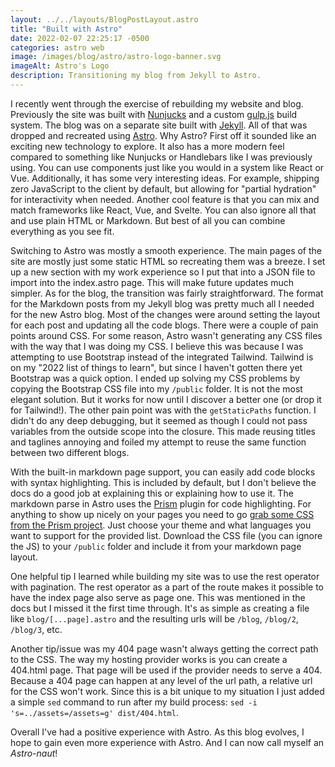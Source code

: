 ```yaml
---
layout: ../../layouts/BlogPostLayout.astro
title: "Built with Astro"
date: 2022-02-07 22:25:17 -0500
categories: astro web
image: /images/blog/astro/astro-logo-banner.svg
imageAlt: Astro's Logo
description: Transitioning my blog from Jekyll to Astro.
---
```


I recently went through the exercise of rebuilding my website and blog. Previously
the site was built with [Nunjucks](https://mozilla.github.io/nunjucks/) and a custom
[gulp.js](https://gulpjs.com/) build system. The blog was on a separate site
built with [Jekyll](https://jekyllrb.com/). All of that was dropped and recreated
using [Astro](https://astro.build/). Why Astro? First off
it sounded like an exciting new technology to explore. It also has a more modern feel
compared to something like Nunjucks or Handlebars like I was previously using.
You can use components just like you would in a system like React or Vue.
Additionally, it has some very interesting ideas. For example, shipping zero JavaScript
to the client by default, but allowing for "partial hydration" for interactivity
when needed. Another cool feature is that you can mix and match frameworks
like React, Vue, and Svelte. You can also ignore all that and use plain HTML
or Markdown. But best of all you can combine everything as you see fit.

Switching to Astro was mostly a smooth experience. The main pages of the site
are mostly just some static HTML so recreating them was a breeze. I set up a new
section with my work experience so I put that into a JSON file to import into
the index.astro page. This will make future updates much simpler. As for the blog,
the transition was fairly straightforward. The format for the Markdown posts from my Jekyll
blog was pretty much all I needed for the new Astro blog. Most of the changes
were around setting the layout for each post and updating all the code blogs.
There were a couple of pain points around CSS. For some reason, Astro wasn't
generating any CSS files with the way that I was doing my CSS. I believe this was
because I was attempting to use Bootstrap instead of the integrated Tailwind.
Tailwind is on my "2022 list of things to learn", but since I haven't gotten there
yet Bootstrap was a quick option. I ended up solving my CSS problems by copying
the Bootstrap CSS file into my `/public` folder. It is not the most elegant solution.
But it works for now until I discover a better one (or drop it for Tailwind!).
The other pain point was with the `getStaticPaths` function. I didn't
do any deep debugging, but it seemed as though I could not pass variables from
the outside scope into the closure. This made reusing titles and taglines annoying
and foiled my attempt to reuse the same function between two different blogs.

With the built-in markdown page support, you can easily add code blocks with syntax
highlighting. This is included by default, but I don't believe the docs do a good
job at explaining this or explaining how to use it. The markdown parse in Astro
uses the [Prism](https://prismjs.com/) plugin for code highlighting. For
anything to show up nicely on your pages you need to go
[grab some CSS from the Prism project](https://prismjs.com/download.html#themes=prism-tomorrow&languages=markup+css+clike+javascript).
Just choose your theme and what languages you want to support for the provided list.
Download the CSS file (you can ignore the JS) to your `/public` folder and include
it from your markdown page layout.

One helpful tip I learned while building my site was to use the rest operator
with pagination. The rest operator as a part of the route makes it possible to
have the index page also serve as page one. This was mentioned in the docs but
I missed it the first time through. It's as simple as creating a file like
`blog/[...page].astro` and the resulting urls will be `/blog`, `/blog/2`, `/blog/3`,
etc.

Another tip/issue was my 404 page wasn't always getting the correct path to the
CSS. The way my hosting provider works is you can create a 404.html page. That page
will be used if the provider needs to serve a 404. Because a 404
page can happen at any level of the url path, a relative url for the CSS won't work.
Since this is a bit unique to my situation I just added a simple `sed` command to run
after my build process: `sed -i 's=../assets=/assets=g' dist/404.html`.

Overall I've had a positive experience with Astro. As this blog evolves, I hope
to gain even more experience with Astro. And I can now call myself an *Astro-naut*!
